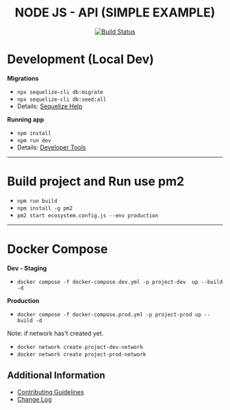 <h1 align="center">
  <strong>NODE JS - API (SIMPLE EXAMPLE)</strong>
</h1>
<p align="center">
  <a href="https://app.travis-ci.com/dedihartono/nodejs-api">
    <img src="https://app.travis-ci.com/dedihartono/nodejs-api.svg?token=s7hU2xDjMW6hcGzAyGYq&branch=main" alt="Build Status">
  </a>
</p>

# Development (Local Dev)

**Migrations**

- `npx sequelize-cli db:migrate`
- `npx sequelize-cli db:seed:all`
- Details: [Sequelize Help](/docs/SEQUELIZE-HELP.md)

**Running app**

- `npm install`
- `npm run dev`
- Details: [Developer Tools](/docs/DEVELOPER-TOOLS.md)

---

# Build project and Run use pm2

- `npm run build`
- `npm install -g pm2`
- `pm2 start ecosystem.config.js --env production`

---

# Docker Compose

**Dev - Staging**

- `docker compose -f docker-compose.dev.yml -p project-dev  up --build -d`

**Production**

- `docker compose -f docker-compose.prod.yml -p project-prod up --build -d`

Note:
if network has't created yet.

- `docker network create project-dev-network`
- `docker network create project-prod-network`

## Additional Information

- [Contributing Guidelines](/docs/CONTRIBUTING.md)
- [Change Log](/CHANGELOG.md)
